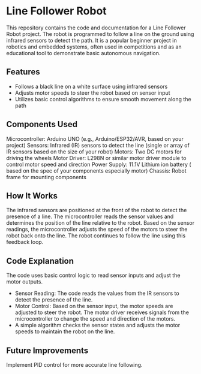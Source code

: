 # **Line Follower Robot**

This repository contains the code and documentation for a Line Follower Robot project. The robot is programmed to follow a line on the ground using infrared sensors to detect the path. It is a popular beginner project in robotics and embedded systems, often used in competitions and as an educational tool to demonstrate basic autonomous navigation.

## **Features**
- Follows a black line on a white surface using infrared sensors
- Adjusts motor speeds to steer the robot based on sensor input
- Utilizes basic control algorithms to ensure smooth movement along the path

## **Components Used**
Microcontroller: Arduino UNO (e.g., Arduino/ESP32/AVR, based on your project) 
Sensors: Infrared (IR) sensors to detect the line (single or array of IR sensors based on the size of your robot)
Motors: Two DC motors for driving the wheels
Motor Driver: L298N or similar motor driver module to control motor speed and direction
Power Supply: 11.1V Lithium ion battery ( based on the spec of your components especially motor)
Chassis: Robot frame for mounting components

## **How It Works**
The infrared sensors are positioned at the front of the robot to detect the presence of a line.
The microcontroller reads the sensor values and determines the position of the line relative to the robot.
Based on the sensor readings, the microcontroller adjusts the speed of the motors to steer the robot back onto the line.
The robot continues to follow the line using this feedback loop.

## Code Explanation
The code uses basic control logic to read sensor inputs and adjust the motor outputs.

- Sensor Reading: The code reads the values from the IR sensors to detect the presence of the line.
- Motor Control: Based on the sensor input, the motor speeds are adjusted to steer the robot. The motor driver receives signals from the microcontroller to change the speed and direction of the motors.
- A simple algorithm checks the sensor states and adjusts the motor speeds to maintain the robot on the line.

## Future Improvements
Implement PID control for more accurate line following.
